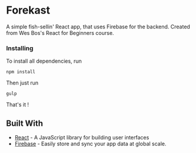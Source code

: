 # Forekast

A simple fish-sellin' React app, that uses Firebase for the backend. Created from Wes Bos's React for Beginners course.


### Installing

To install all dependencies, run 
```
npm install
```

Then just run
```
gulp
```

That's it !


## Built With

* [React](https://reactjs.org/) - A JavaScript library for building user interfaces
* [Firebase](https://firebase.google.com/) - Easily store and sync your app data at global scale.




